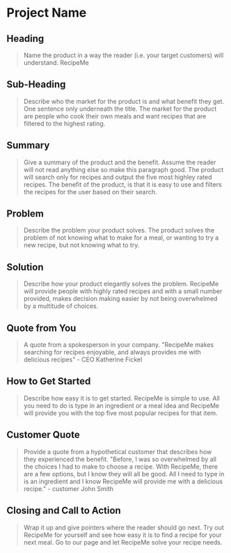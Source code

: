 # Project Name #

<!-- 
> This material was originally posted [here](http://www.quora.com/What-is-Amazons-approach-to-product-development-and-product-management). It is reproduced here for posterities sake.

There is an approach called "working backwards" that is widely used at Amazon. They work backwards from the customer, rather than starting with an idea for a product and trying to bolt customers onto it. While working backwards can be applied to any specific product decision, using this approach is especially important when developing new products or features.

For new initiatives a product manager typically starts by writing an internal press release announcing the finished product. The target audience for the press release is the new/updated product's customers, which can be retail customers or internal users of a tool or technology. Internal press releases are centered around the customer problem, how current solutions (internal or external) fail, and how the new product will blow away existing solutions.

If the benefits listed don't sound very interesting or exciting to customers, then perhaps they're not (and shouldn't be built). Instead, the product manager should keep iterating on the press release until they've come up with benefits that actually sound like benefits. Iterating on a press release is a lot less expensive than iterating on the product itself (and quicker!).

If the press release is more than a page and a half, it is probably too long. Keep it simple. 3-4 sentences for most paragraphs. Cut out the fat. Don't make it into a spec. You can accompany the press release with a FAQ that answers all of the other business or execution questions so the press release can stay focused on what the customer gets. My rule of thumb is that if the press release is hard to write, then the product is probably going to suck. Keep working at it until the outline for each paragraph flows. 

Oh, and I also like to write press-releases in what I call "Oprah-speak" for mainstream consumer products. Imagine you're sitting on Oprah's couch and have just explained the product to her, and then you listen as she explains it to her audience. That's "Oprah-speak", not "Geek-speak".

Once the project moves into development, the press release can be used as a touchstone; a guiding light. The product team can ask themselves, "Are we building what is in the press release?" If they find they're spending time building things that aren't in the press release (overbuilding), they need to ask themselves why. This keeps product development focused on achieving the customer benefits and not building extraneous stuff that takes longer to build, takes resources to maintain, and doesn't provide real customer benefit (at least not enough to warrant inclusion in the press release).
 -->
 
## Heading ##
  > Name the product in a way the reader (i.e. your target customers) will understand.
  RecipeMe

## Sub-Heading ##
  > Describe who the market for the product is and what benefit they get. One sentence only underneath the title.
  The market for the product are people who cook their own meals and want recipes that are filtered to the highest rating.

## Summary ##
  > Give a summary of the product and the benefit. Assume the reader will not read anything else so make this paragraph good.
  The product will search only for recipes and output the five most highley rated recipes. The benefit of the product, is that it is easy to use and filters the recipes for the user based on their search.

## Problem ##
  > Describe the problem your product solves.
  The product solves the problem of not knowing what to make for a meal, or wanting to try a new recipe, but not knowing what to try.

## Solution ##
  > Describe how your product elegantly solves the problem.
  RecipeMe will provide people with highly rated recipes and with a small number provided, makes decision making easier by not being overwhelmed by a multitude of choices.

## Quote from You ##
  > A quote from a spokesperson in your company.
  "RecipeMe makes searching for recipes enjoyable, and always provides me with delicious recipes" - CEO Katherine Fickel

## How to Get Started ##
  > Describe how easy it is to get started.
  RecipeMe is simple to use. All you need to do is type in an ingredient or a meal idea and RecipeMe will provide you with the top five most popular recipes for that item.

## Customer Quote ##
  > Provide a quote from a hypothetical customer that describes how they experienced the benefit.
  "Before, I was so overwhelmed by all the choices I had to make to choose a recipe. With RecipeMe, there are a few options, but I know they will all be good. All I need to type in is an ingredient and I know RecipeMe will provide me with a delicious recipe." - customer John Smith

## Closing and Call to Action ##
  > Wrap it up and give pointers where the reader should go next.
  Try out RecipeMe for yourself and see how easy it is to find a recipe for your next meal. Go to our page and let RecipeMe solve your recipe needs.

